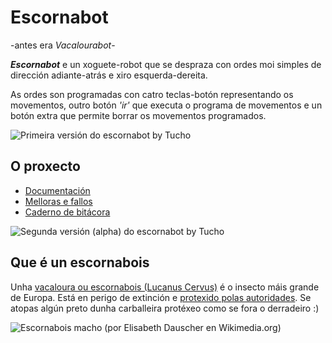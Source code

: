 Escornabot
==========

-antes era _Vacalourabot_-

*__Escornabot__* e un xoguete-robot que se despraza con ordes moi simples de dirección adiante-atrás e xiro esquerda-dereita.

As ordes son programadas con catro teclas-botón representando os movementos, outro botón _'ir'_ que executa o programa de movementos e un botón extra que permite borrar os movementos programados.

![Primeira versión do escornabot by Tucho][ESC01]

## O proxecto

* [Documentación](https://github.com/brico-labs/vacalourabot/wiki)
* [Melloras e fallos](https://github.com/brico-labs/vacalourabot/issues)
* [Caderno de bitácora](https://github.com/brico-labs/vacalourabot/wiki/bitacora)

![Segunda versión (alpha) do escornabot by Tucho][ESC02]

## Que é un escornabois

Unha [vacaloura ou escornabois (Lucanus Cervus)][WIK01] é o insecto máis grande de Europa. Está en perigo de extinción e [protexido polas autoridades][PRO01]. Se atopas algún preto dunha carballeira protéxeo como se fora o derradeiro :)

![Escornabois macho (por Elisabeth Dauscher en Wikimedia.org)][LUC01]

[WIK01]: http://gl.wikipedia.org/wiki/Escornabois
[PRO01]: http://www.magrama.gob.es/es/biodiversidad/temas/conservacion-de-especies-amenazadas/catalogo-nacional-de-especies-amenazadas/

[ESC01]: https://pbs.twimg.com/media/BsSry_hIYAIc1Fp.jpg:small
[ESC02]: https://pbs.twimg.com/media/Bw0QM0-CEAA1Lcf.jpg
[LUC01]: http://upload.wikimedia.org/wikipedia/commons/thumb/9/9d/Lucanus_cervus_ed.JPG/320px-Lucanus_cervus_ed.JPG 
